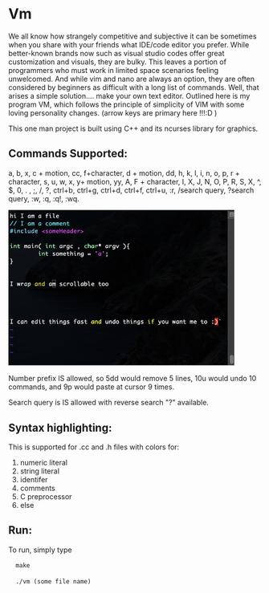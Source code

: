 # Vm

We all know how strangely competitive and subjective it can be sometimes when you share with your friends what IDE/code editor you prefer. While better-known brands now such as visual studio codes offer great customization and visuals, they are bulky. This leaves a portion of programmers who must work in limited space scenarios feeling unwelcomed. And while vim and nano are always an option, they are often considered by beginners as difficult with a long list of commands. Well, that arises a simple solution.... make your own text editor. Outlined here is my program VM, which follows the principle of simplicity of VIM with some loving personality changes. (arrow keys are primary here !!!:D )

This one man project is built using C++ and its ncurses library for graphics. 

## Commands Supported:
a, b, x, c + motion, cc, f+character, d + motion, dd, h, k, l, i, n, o, p, r + character, s, u, w, x, y+ motion, yy, A, F + character, I, X, J, N, O, P, R, S, X, ^, $, 0, . , ;, /, ?, ctrl+b, ctrl+g, ctrl+d, ctrl+f, ctrl+u, :r, /search query, ?search query, :w, :q, :q!, :wq.

<img src="./final.png" width="450" height="auto">

Number prefix IS allowed, so 5dd would remove 5 lines, 10u would undo 10 commands, and 9p would paste at cursor 9 times.

Search query is IS allowed with reverse search "?" available.
## Syntax highlighting: 
This is supported for .cc and .h files with colors for:
  1) numeric literal
  2) string literal
  3) identifer
  4) comments
  5) C preprocessor 
  6) else

## Run:
To run, simply type 

      make 
      
      ./vm (some file name)

